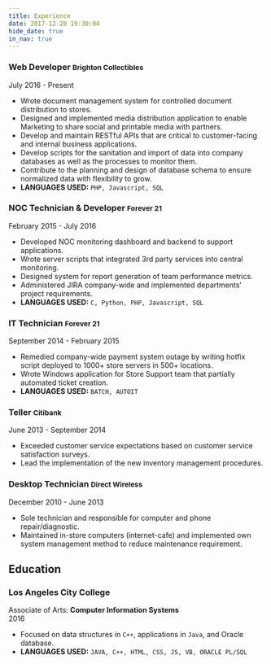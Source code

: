 ```yaml
---
title: Experience
date: 2017-12-20 19:30:04
hide_date: true
in_nav: true
---
```

### Web Developer <small>Brighton Collectibles</small>
July 2016 - Present
- Wrote document management system for controlled document distribution to stores.
- Designed and implemented media distribution application to enable Marketing to share social and printable media with partners.
- Develop and maintain RESTful APIs that are critical to customer-facing and internal business applications.
- Develop scripts for the sanitation and import of data into company databases as well as the processes to monitor them.
- Contribute to the planning and design of database schema to ensure normalized data with flexibility to grow.
- **LANGUAGES USED:** `PHP, Javascript, SQL`

### NOC Technician & Developer <small>Forever 21</small>
February 2015 - July 2016
- Developed NOC monitoring dashboard and backend to support applications.
- Wrote server scripts that integrated 3rd party services into central monitoring.
- Designed system for report generation of team performance metrics.
- Administered JIRA company-wide and implemented departments’ project requirements.
- **LANGUAGES USED:** `C, Python, PHP, Javascript, SQL`

### IT Technician <small>Forever 21</small>
September 2014 - February 2015
- Remedied company-wide payment system outage by writing hotfix script deployed to 1000+ store servers in 500+ locations.
- Wrote Windows application for Store Support team that partially automated ticket creation.
- **LANGUAGES USED:** `BATCH, AUTOIT`

### Teller <small>Citibank</small>
June 2013 - September 2014
- Exceeded customer service expectations based on customer service satisfaction surveys.
- Lead the implementation of the new inventory management procedures.

### Desktop Technician <small>Direct Wireless</small>
December 2010 - June 2013
- Sole technician and responsible for computer and phone repair/diagnostic.
- Maintained in-store computers (internet-cafe) and implemented own system management method to reduce maintenance requirement.



## Education

### Los Angeles City College
Associate of Arts: **Computer Information Systems**  
2016
- Focused on data structures in `C++`, applications in `Java`, and Oracle database.
- **LANGUAGES USED:** `JAVA, C++, HTML, CSS, JS, VB, ORACLE PL/SQL`